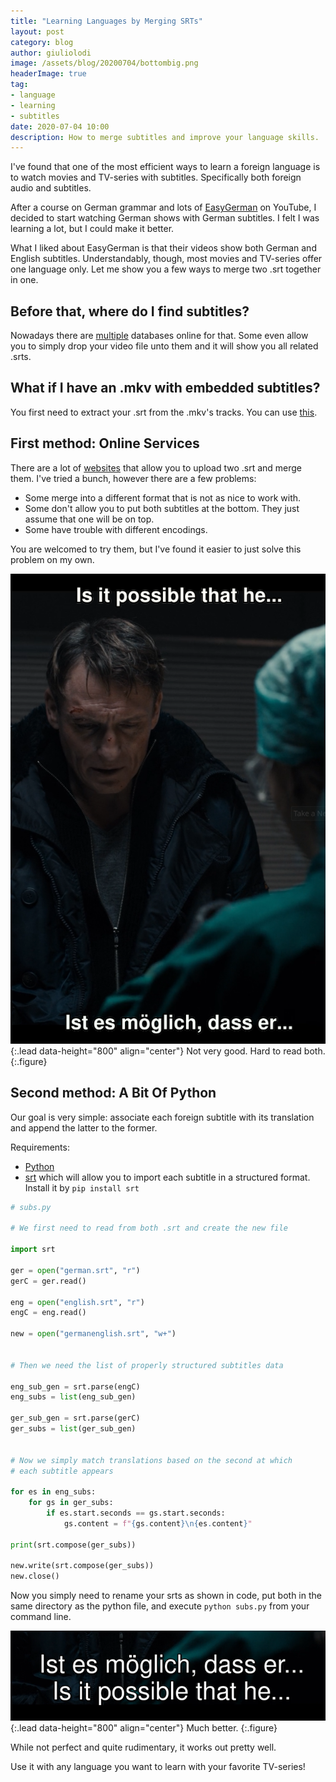 ```yaml
---
title: "Learning Languages by Merging SRTs"
layout: post
category: blog
author: giuliolodi
image: /assets/blog/20200704/bottombig.png
headerImage: true
tag:
- language
- learning
- subtitles
date: 2020-07-04 10:00
description: How to merge subtitles and improve your language skills.
---
```


I've found that one of the most efficient ways to learn a foreign
language is to watch movies and TV-series with subtitles.
Specifically both foreign audio and subtitles.

After a course on German grammar and lots of [EasyGerman](https://www.youtube.com/channel/UCbxb2fqe9oNgglAoYqsYOtQ)
on YouTube, I decided to start watching German shows with German subtitles.
I felt I was learning a lot, but I could make it better.

What I liked about EasyGerman is that their videos show both German and English
subtitles. Understandably, though, most movies and TV-series offer
one language only. Let me show you a few ways to merge two .srt together in one.

## Before that, where do I find subtitles?

Nowadays there are [multiple](https://www.opensubtitles.org/en/search/subs) databases
online for that. Some even allow you to simply drop your video file unto them and it will
show you all related .srts.

## What if I have an .mkv with embedded subtitles?

You first need to extract your .srt from the .mkv's tracks. You can use [this](https://mkvtoolnix.download/index.html).

## First method: Online Services

There are a lot of [websites](https://pas-bien.net/2srt2ass/) that allow you to upload 
two .srt and merge them. I've tried a bunch, however there are a few problems:

 - Some merge into a different format that is not as nice to work with.
 - Some don't allow you to put both subtitles at the bottom. They just assume that
 one will be on top.
 - Some have trouble with different encodings.
 
You are welcomed to try them, but I've found it easier to just solve this problem on my own.
 
![Full-width image](/assets/blog/20200704/topbottom.png){:.lead data-height="800" align="center"}
Not very good. Hard to read both.
{:.figure}

## Second method: A Bit Of Python
 
Our goal is very simple: associate each foreign subtitle with its translation and append
the latter to the former.

Requirements:

 - [Python](https://www.python.org/)
 - [srt](https://pypi.org/project/srt/) which will allow you to import each subtitle in a structured 
 format. Install it by `pip install srt`

```python
# subs.py

# We first need to read from both .srt and create the new file

import srt

ger = open("german.srt", "r")
gerC = ger.read()

eng = open("english.srt", "r")
engC = eng.read()

new = open("germanenglish.srt", "w+")


# Then we need the list of properly structured subtitles data

eng_sub_gen = srt.parse(engC)
eng_subs = list(eng_sub_gen)

ger_sub_gen = srt.parse(gerC)
ger_subs = list(ger_sub_gen)

 
# Now we simply match translations based on the second at which 
# each subtitle appears

for es in eng_subs:
    for gs in ger_subs:
        if es.start.seconds == gs.start.seconds:
            gs.content = f"{gs.content}\n{es.content}"

print(srt.compose(ger_subs))

new.write(srt.compose(ger_subs))
new.close()
```

Now you simply need to rename your srts as shown in code, put both in the same directory
as the python file, and execute `python subs.py` from your command line.

![Full-width image](/assets/blog/20200704/bottom.png){:.lead data-height="800" align="center"}
Much better.
{:.figure}

While not perfect and quite rudimentary, it works out pretty well. 

Use it with any language you want to learn with your favorite TV-series!
